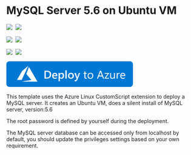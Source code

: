 # MySQL Server 5.6 on Ubuntu VM

<IMG SRC="https://azurequickstartsservice.blob.core.windows.net/badges/mysql-standalone-server-ubuntu/PublicLastTestDate.svg" />&nbsp;
<IMG SRC="https://azurequickstartsservice.blob.core.windows.net/badges/mysql-standalone-server-ubuntu/PublicDeployment.svg" />&nbsp;

<IMG SRC="https://azurequickstartsservice.blob.core.windows.net/badges/mysql-standalone-server-ubuntu/FairfaxLastTestDate.svg" />&nbsp;
<IMG SRC="https://azurequickstartsservice.blob.core.windows.net/badges/mysql-standalone-server-ubuntu/FairfaxDeployment.svg" />&nbsp;

<IMG SRC="https://azurequickstartsservice.blob.core.windows.net/badges/mysql-standalone-server-ubuntu/BestPracticeResult.svg" />&nbsp;
<IMG SRC="https://azurequickstartsservice.blob.core.windows.net/badges/mysql-standalone-server-ubuntu/CredScanResult.svg" />&nbsp;

<a href="https://portal.azure.com/#create/Microsoft.Template/uri/https%3A%2F%2Fraw.githubusercontent.com%2FAzure%2Fazure-quickstart-templates%2Fmaster%2Fmysql-standalone-server-ubuntu%2Fazuredeploy.json" target="_blank"><img src="https://raw.githubusercontent.com/Azure/azure-quickstart-templates/master/1-CONTRIBUTION-GUIDE/images/deploytoazure.svg?sanitize=true"/></a>

This template uses the Azure Linux CustomScript extension to deploy a MySQL server. It creates an Ubuntu VM, does a silent install of MySQL server, version:5.6

The root password is defined by yourself during the deployment.

The MySQL server database can be accessed only from localhost by default, you should update the privileges settings based on your own requirement.

